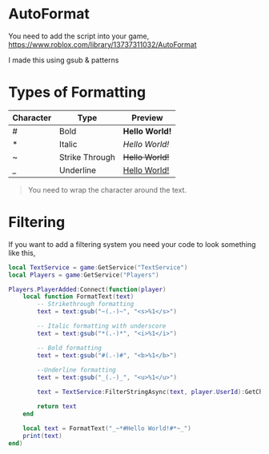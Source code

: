# AutoFormat
You need to add the script into your game, https://www.roblox.com/library/13737311032/AutoFormat

I made this using gsub & patterns

# Types of Formatting

| Character | Type | Preview |
| ------------- | ------------- | ------------- |
| #  | Bold  | **Hello World!** |
| *  | Italic  | *Hello World!* |
| ~  | Strike Through | ~~Hello World!~~ |
| _  | Underline | <ins>Hello World!</ins> |

> You need to wrap the character around the text.

# Filtering
If you want to add a filtering system you need your code to look something like this,

```lua
local TextService = game:GetService("TextService")
local Players = game:GetService("Players")

Players.PlayerAdded:Connect(function(player)
	local function FormatText(text)
		-- Strikethrough formatting
		text = text:gsub("~(.-)~", "<s>%1</s>")

		-- Italic formatting with underscore
		text = text:gsub("*(.-)*", "<i>%1</i>")

		-- Bold formatting
		text = text:gsub("#(.-)#", "<b>%1</b>")
		
		--Underline formatting
		text = text:gsub("_(.-)_", "<u>%1</u>")

		text = TextService:FilterStringAsync(text, player.UserId):GetChatForUserAsync(player.UserId) -- The Filterer

		return text
	end

	local text = FormatText("_~*#Hello World!#*~_")
	print(text)
end)
```
